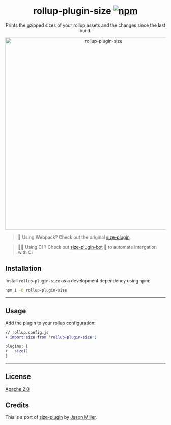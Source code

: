 <p align="center">
  <h1 align="center">
    rollup-plugin-size
    <a href="https://www.npmjs.org/package/rollup-plugin-size"><img src="https://img.shields.io/npm/v/rollup-plugin-size.svg?style=flat&v1" alt="npm"></a>
  </h1>
</p>

<p align="center">
  Prints the gzipped sizes of your rollup assets and the changes since the last build.
</p>

<p align="center">
  <img src="https://i.imgur.com/SE1mlK2.png" width="602" alt="rollup-plugin-size">
</p>

> 🙋 Using Webpack? Check out the original [size-plugin](https://github.com/GoogleChromeLabs/size-plugin).

> 🙋‍♂ Using CI ? Check out [size-plugin-bot](https://github.com/kuldeepkeshwar/size-plugin-bot) 🤖 to automate intergation with CI

## Installation

Install `rollup-plugin-size` as a development dependency using npm:

```sh
npm i -D rollup-plugin-size
```

---

## Usage

Add the plugin to your rollup configuration:

```diff
// rollup.config.js
+ import size from 'rollup-plugin-size';

plugins: [
+   size()
]
```

---

## License

[Apache 2.0](LICENSE)

## Credits

This is a port of [size-plugin](https://github.com/GoogleChromeLabs/size-plugin) by [Jason Miller](https://github.com/developit).
